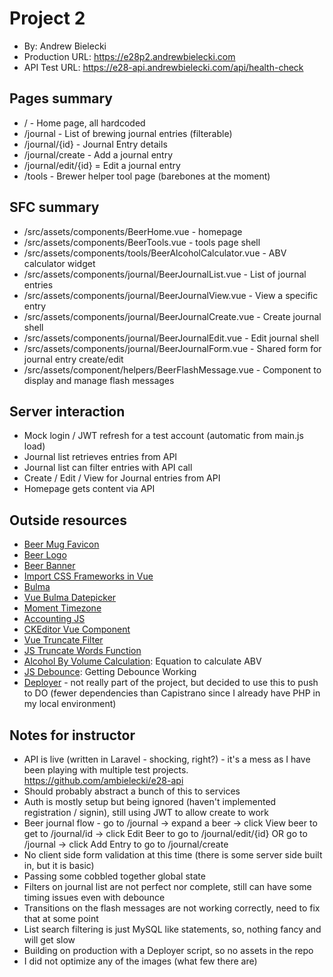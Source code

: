 # Project 2
+ By: Andrew Bielecki
+ Production URL: <https://e28p2.andrewbielecki.com>
+ API Test URL: <https://e28-api.andrewbielecki.com/api/health-check>

## Pages summary
* / - Home page, all hardcoded
* /journal - List of brewing journal entries (filterable)
* /journal/{id} - Journal Entry details
* /journal/create - Add a journal entry
* /journal/edit/{id} = Edit a journal entry
* /tools - Brewer helper tool page (barebones at the moment)

## SFC summary
* /src/assets/components/BeerHome.vue - homepage
* /src/assets/components/BeerTools.vue - tools page shell
* /src/assets/components/tools/BeerAlcoholCalculator.vue - ABV calculator widget
* /src/assets/components/journal/BeerJournalList.vue - List of journal entries
* /src/assets/components/journal/BeerJournalView.vue - View a specific entry
* /src/assets/components/journal/BeerJournalCreate.vue - Create journal shell
* /src/assets/components/journal/BeerJournalEdit.vue - Edit journal shell
* /src/assets/components/journal/BeerJournalForm.vue - Shared form for journal entry create/edit
* /src/assets/component/helpers/BeerFlashMessage.vue - Component to display and manage flash messages

## Server interaction
* Mock login / JWT refresh for a test account (automatic from main.js load)
* Journal list retrieves entries from API
* Journal list can filter entries with API call
* Create / Edit / View for Journal entries from API
* Homepage gets content via API

## Outside resources
* [Beer Mug Favicon](https://favicon.io/emoji-favicons/beer-mug/)
* [Beer Logo](http://pngimg.com/download/2383)
* [Beer Banner](https://commons.wikimedia.org/wiki/File:Beer_banner.jpg)
* [Import CSS Frameworks in Vue](https://alligator.io/vuejs/css-frameworks-vuejs/)
* [Bulma](https://bulma.io)
* [Vue Bulma Datepicker](https://github.com/vue-bulma/datepicker)
* [Moment Timezone](https://momentjs.com/timezone/)
* [Accounting JS](http://openexchangerates.github.io/accounting.js/)
* [CKEditor Vue Component](https://ckeditor.com/docs/ckeditor5/latest/builds/guides/integration/frameworks/vuejs.html)
* [Vue Truncate Filter](https://forum.vuejs.org/t/truncate-filter-with-html/50023)
* [JS Truncate Words Function](https://www.w3resource.com/javascript-exercises/javascript-string-exercise-24.php)
* [Alcohol By Volume Calculation](http://www.brewunited.com/abv_calculator.php): Equation to calculate ABV
* [JS Debounce](https://stackoverflow.com/questions/42199956/how-to-implement-debounce-in-vue2): Getting Debounce Working
* [Deployer](https://deployer.org/) - not really part of the project, but decided to use this to push to DO (fewer 
dependencies than Capistrano since I already have PHP in my local environment)

## Notes for instructor
* API is live (written in Laravel - shocking, right?) - it's a mess as I have been playing with multiple test
projects. <https://github.com/ambielecki/e28-api>
* Should probably abstract a bunch of this to services
* Auth is mostly setup but being ignored (haven't implemented registration / signin), still using JWT to allow create 
to work
* Beer journal flow - go to /journal -> expand a beer -> click View beer to get to /journal/id -> click Edit Beer to
go to /journal/edit/{id} OR go to /journal -> click Add Entry to go to /journal/create
* No client side form validation at this time (there is some server side built in, but it is basic)
* Passing some cobbled together global state
* Filters on journal list are not perfect nor complete, still can have some timing issues even with debounce
* Transitions on the flash messages are not working correctly, need to fix that at some point
* List search filtering is just MySQL like statements, so, nothing fancy and will get slow
* Building on production with a Deployer script, so no assets in the repo
* I did not optimize any of the images (what few there are)
